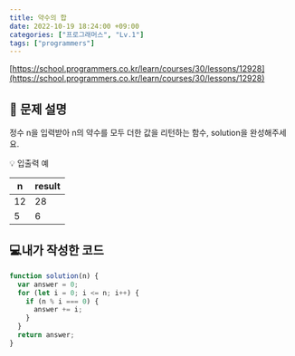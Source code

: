 ```yaml
---
title: 약수의 합
date: 2022-10-19 18:24:00 +09:00
categories: ["프로그래머스", "Lv.1"]
tags: ["programmers"]
---
```


[https://school.programmers.co.kr/learn/courses/30/lessons/12928](https://school.programmers.co.kr/learn/courses/30/lessons/12928)

## 📔 문제 설명

정수 n을 입력받아 n의 약수를 모두 더한 값을 리턴하는 함수, solution을 완성해주세요.

💡 입출력 예

| n   | result |
| --- | ------ |
| 12  | 28     |
| 5   | 6      |

## 💻내가 작성한 코드

```js
function solution(n) {
  var answer = 0;
  for (let i = 0; i <= n; i++) {
    if (n % i === 0) {
      answer += i;
    }
  }
  return answer;
}
```
